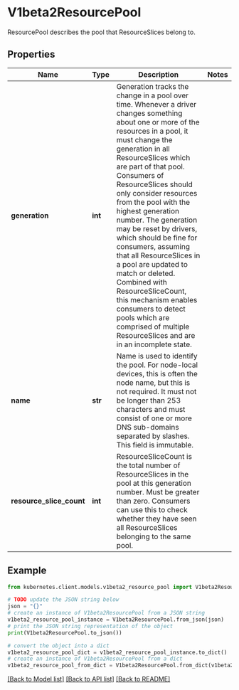 # V1beta2ResourcePool

ResourcePool describes the pool that ResourceSlices belong to.

## Properties

Name | Type | Description | Notes
------------ | ------------- | ------------- | -------------
**generation** | **int** | Generation tracks the change in a pool over time. Whenever a driver changes something about one or more of the resources in a pool, it must change the generation in all ResourceSlices which are part of that pool. Consumers of ResourceSlices should only consider resources from the pool with the highest generation number. The generation may be reset by drivers, which should be fine for consumers, assuming that all ResourceSlices in a pool are updated to match or deleted.  Combined with ResourceSliceCount, this mechanism enables consumers to detect pools which are comprised of multiple ResourceSlices and are in an incomplete state. | 
**name** | **str** | Name is used to identify the pool. For node-local devices, this is often the node name, but this is not required.  It must not be longer than 253 characters and must consist of one or more DNS sub-domains separated by slashes. This field is immutable. | 
**resource_slice_count** | **int** | ResourceSliceCount is the total number of ResourceSlices in the pool at this generation number. Must be greater than zero.  Consumers can use this to check whether they have seen all ResourceSlices belonging to the same pool. | 

## Example

```python
from kubernetes.client.models.v1beta2_resource_pool import V1beta2ResourcePool

# TODO update the JSON string below
json = "{}"
# create an instance of V1beta2ResourcePool from a JSON string
v1beta2_resource_pool_instance = V1beta2ResourcePool.from_json(json)
# print the JSON string representation of the object
print(V1beta2ResourcePool.to_json())

# convert the object into a dict
v1beta2_resource_pool_dict = v1beta2_resource_pool_instance.to_dict()
# create an instance of V1beta2ResourcePool from a dict
v1beta2_resource_pool_from_dict = V1beta2ResourcePool.from_dict(v1beta2_resource_pool_dict)
```
[[Back to Model list]](../README.md#documentation-for-models) [[Back to API list]](../README.md#documentation-for-api-endpoints) [[Back to README]](../README.md)



